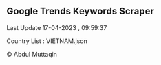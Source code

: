 

## Google Trends Keywords Scraper 
 
Last Update 17-04-2023 , 09:59:37

Country List :
VIETNAM.json



© Abdul Muttaqin 
